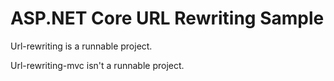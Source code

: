 
# ASP.NET Core URL Rewriting Sample

Url-rewriting is a runnable project.

Url-rewriting-mvc isn't a runnable project.
